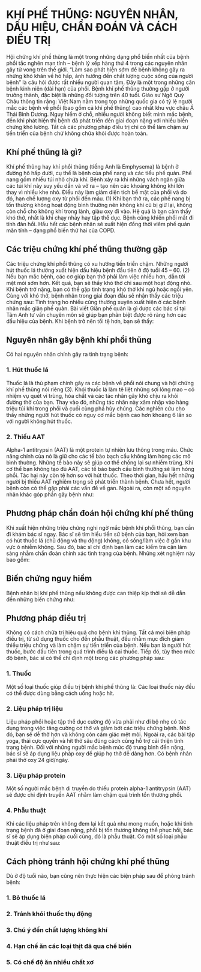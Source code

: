 # KHÍ PHẾ THŨNG: NGUYÊN NHÂN, DẤU HIỆU, CHẨN ĐOÁN VÀ CÁCH ĐIỀU TRỊ
Hội chứng khí phế thũng là một trong những dạng phổ biến nhất của bệnh phổi tắc nghẽn mạn tính – bệnh lý xếp hàng thứ 4 trong các nguyên nhân gây tử vong trên thế giới. “Làm sao phát hiện sớm để bệnh không gây ra những khó khăn về hô hấp, ảnh hưởng đến chất lượng cuộc sống của người bệnh” là câu hỏi được rất nhiều người quan tâm.
Đây là một trong những căn bệnh kinh niên (dài hạn) của phổi. Bệnh khí phế thũng thường gặp ở người trưởng thành, đặc biệt là những đối tượng trên 40 tuổi.
Giáo sư Ngô Quý Châu thông tin rằng: Việt Nam nằm trong top những quốc gia có tỷ lệ người mắc các bệnh về phổi (bao gồm cả khí phế thũng) cao nhất khu vực châu Á Thái Bình Dương. Nguy hiểm ở chỗ, nhiều người không biết mình mắc bệnh, đến khi phát hiện thì bệnh đã phát triển đến giai đoạn nặng với nhiều biến chứng khó lường. Tất cả các phương pháp điều trị chỉ có thể làm chậm sự tiến triển của bệnh chứ không chữa khỏi được hoàn toàn.
## Khí phế thũng là gì?
Khí phế thũng hay khí phổi thũng (tiếng Anh là Emphysema) là bệnh ở đường hô hấp dưới, cụ thể là bệnh của phế nang và các tiểu phế quản. Phế nang gồm nhiều túi nhỏ chứa khí. Bệnh xảy ra khi những vách ngăn giữa các túi khí này suy yếu dần và vỡ ra – tạo nên các khoảng không khí lớn thay vì nhiều khe nhỏ. Điều này làm giảm diện tích bề mặt của phổi và do đó, hạn chế lượng oxy từ phổi đến máu. (1)
Khi bạn thở ra, các phế nang bị tổn thương không hoạt động bình thường nên không khí cũ bị giữ lại, không còn chỗ cho không khí trong lành, giàu oxy đi vào. Hệ quả là bạn cảm thấy khó thở, nhất là khi chạy nhảy hay tập thể dục. Bệnh cũng khiến phổi mất đi tính đàn hồi.
Hầu hết các bệnh nhân sẽ xuất hiện đồng thời viêm phế quản mãn tính – dạng phổ biến thứ hai của COPD.
## Các triệu chứng khí phế thũng thường gặp
Các triệu chứng khí phổi thũng có xu hướng tiến triển chậm. Những người hút thuốc lá thường xuất hiện dấu hiệu bệnh đầu tiên ở độ tuổi 45 – 60. (2)
Nếu bạn mắc bệnh, các cơ giúp bạn thở phải làm việc nhiều hơn, dẫn tới mệt mỏi sớm hơn. Kết quả, bạn sẽ thấy khó thở chỉ sau một hoạt động nhỏ. Khi bệnh trở nặng, bạn có thể gặp tình trạng khó thở khi ngủ hoặc ngồi yên.
Cùng với khó thở, bệnh nhân trong giai đoạn đầu sẽ nhận thấy các triệu chứng sau:
Tình trạng ho nhiều cũng thường xuyên xuất hiện ở các bệnh nhân mắc giãn phế quản. Bài viết Giãn phế quản là gì được các bác sĩ tại Tâm Anh tư vấn chuyên môn sẽ giúp bạn phân biệt được rõ ràng hơn các dấu hiệu của bệnh.
Khi bệnh trở nên tồi tệ hơn, bạn sẽ thấy:
## Nguyên nhân gây bệnh khí phổi thũng
Có hai nguyên nhân chính gây ra tình trạng bệnh:
### 1. Hút thuốc lá
Thuốc lá là thủ phạm chính gây ra các bệnh về phổi nói chung và hội chứng khí phế thũng nói riêng (3). Khói thuốc lá làm tê liệt những sợi lông mao – có nhiệm vụ quét vi trùng, hóa chất và các tác nhân gây khó chịu ra khỏi đường thở của bạn. Thay vào đó, những tác nhân này xâm nhập vào hàng triệu túi khí trong phổi và cuối cùng phá hủy chúng.
Các nghiên cứu cho thấy những người hút thuốc có nguy cơ mắc bệnh cao hơn khoảng 6 lần so với người không hút thuốc.
### 2. Thiếu AAT
Alpha-1 antitrypsin (AAT) là một protein tự nhiên lưu thông trong máu. Chức năng chính của nó là giữ cho các tế bào bạch cầu không làm hỏng các mô bình thường. Những tế bào này sẽ giúp cơ thể chống lại sự nhiễm trùng.
Khi cơ thể bạn không tạo đủ AAT, các tế bào bạch cầu bình thường sẽ làm hỏng phổi. Tác hại này còn tệ hơn so với hút thuốc. Theo thời gian, hầu hết những người bị thiếu AAT nghiêm trọng sẽ phát triển thành bệnh. Chưa hết, người bệnh còn có thể gặp phải các vấn đề về gan.
Ngoài ra, còn một số nguyên nhân khác góp phần gây bệnh như:
## Phương pháp chẩn đoán hội chứng khí phế thũng
Khi xuất hiện những triệu chứng nghi ngờ mắc bệnh khí phổi thũng, bạn cần đi khám bác sĩ ngay. Bác sĩ sẽ tìm hiểu tiền sử bệnh của bạn, hỏi xem bạn có hút thuốc lá (chủ động và thụ động) không, có sống/làm việc ở gần khu vực ô nhiễm không.
Sau đó, bác sĩ chỉ định bạn làm các kiểm tra cận lâm sàng nhằm chẩn đoán chính xác tình trạng của bệnh. Những xét nghiệm này bao gồm:
## Biến chứng nguy hiểm
Bệnh nhân bị khí phế thũng nếu không được can thiệp kịp thời sẽ dễ dẫn đến những biến chứng như:
## Phương pháp điều trị
Không có cách chữa trị hiệu quả cho bệnh khí thũng. Tất cả mọi biện pháp điều trị, từ sử dụng thuốc cho đến phẫu thuật, đều nhằm mục đích giảm thiểu triệu chứng và làm chậm sự tiến triển của bệnh.
Nếu bạn là người hút thuốc, bước đầu tiên trong quá trình điều là cai thuốc. Tiếp đó, tùy theo mức độ bệnh, bác sĩ có thể chỉ định một trong các phương pháp sau:
### 1. Thuốc
Một số loại thuốc giúp điều trị bệnh khí phế thũng là:
Các loại thuốc này đều có thể được dùng bằng cách uống hoặc hít.
### 2. Liệu pháp trị liệu
Liệu pháp phổi hoặc tập thể dục cường độ vừa phải như đi bộ nhẹ có tác dụng trong việc tăng cường cơ thở và giảm bớt các triệu chứng bệnh. Nhờ đó, bạn sẽ dễ thở hơn và không còn cảm giác mệt mỏi. Ngoài ra, các bài tập yoga, thái cực quyền và hít thở sâu đúng cách cũng hỗ trợ cải thiện tình trạng bệnh.
Đối với những người mắc bệnh mức độ trung bình đến nặng, bác sĩ sẽ áp dụng liệu pháp oxy để giúp họ thở dễ dàng hơn. Có bệnh nhân phải thở oxy 24 giờ/ngày.
### 3. Liệu pháp protein
Một số người mắc bệnh di truyền do thiếu protein alpha-1 antitrypsin (AAT) sẽ được chỉ định truyền AAT nhằm làm chậm quá trình tổn thương phổi.
### 4. Phẫu thuật
Khi các liệu pháp trên không đem lại kết quả như mong muốn, hoặc khi tình trạng bệnh đã ở giai đoạn nặng, phổi bị tổn thương không thể phục hồi, bác sĩ sẽ áp dụng biện pháp cuối cùng, đó là phẫu thuật. Có một số loại phẫu thuật điều trị như sau:
## Cách phòng tránh hội chứng khí phế thũng
Dù ở độ tuổi nào, bạn cũng nên thực hiện các biện pháp sau để phòng tránh bệnh:
### 1. Bỏ thuốc lá
### 2. Tránh khói thuốc thụ động
### 3. Chú ý đến chất lượng không khí
### 4. Hạn chế ăn các loại thịt đã qua chế biến
### 5. Có chế độ ăn nhiều chất xơ